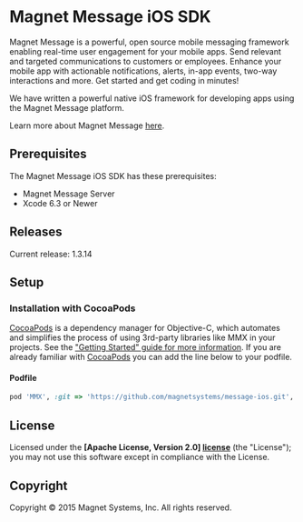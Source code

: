 Magnet Message iOS SDK
==============

Magnet Message is a powerful, open source mobile messaging framework enabling real-time user engagement for your mobile apps. Send relevant and targeted communications to customers or employees. Enhance your mobile app with actionable notifications, alerts, in-app events, two-way interactions and more. Get started and get coding in minutes!

We have written a powerful native iOS framework for developing apps using the Magnet Message platform.

Learn more about Magnet Message [here](https://www.magnet.com/developer/magnet-message/).

## Prerequisites
The Magnet Message iOS SDK has these prerequisites:

* Magnet Message Server
* Xcode 6.3 or Newer

## Releases

Current release: 1.3.14

## Setup

### Installation with CocoaPods

[CocoaPods](http://cocoapods.org) is a dependency manager for Objective-C, which automates and simplifies the process of using 3rd-party libraries like MMX in your projects. See the ["Getting Started" guide for more information](https://docs.magnet.com/developer/ios/getting_started_ios/). If you are already familiar with [CocoaPods](http://cocoapods.org) you can add the line below to your podfile.

#### Podfile

```ruby
pod 'MMX', :git => 'https://github.com/magnetsystems/message-ios.git', :branch => 'friends_of_magnet'
```


## License

Licensed under the **[Apache License, Version 2.0] [license]** (the "License");
you may not use this software except in compliance with the License.

## Copyright

Copyright © 2015 Magnet Systems, Inc. All rights reserved.

[website]: http://www.magnet.com
[license]: http://www.apache.org/licenses/LICENSE-2.0
